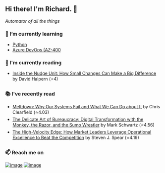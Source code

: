 ## Hi there!  I'm Richard. 👋
*Automator of all the things*

### 🌱 I’m currently learning
- [Python](https://github.com/richard-sistern/python-bootcamp)
- [Azure DevOps (AZ-400](https://github.com/richard-sistern/azure)

### 📖 I'm currently reading
<!-- GOODREADS-CURRENT:START -->
- [Inside the Nudge Unit: How Small Changes Can Make a Big Difference](https://www.goodreads.com/review/show/2990975452?utm_medium=api&utm_source=rss) by David Halpern (⭐️4)
<!-- GOODREADS-CURRENT:END -->

### 📚 I've recently read
<!-- GOODREADS-PREVIOUS:START -->
- [Meltdown: Why Our Systems Fail and What We Can Do about It](https://www.goodreads.com/review/show/4281524065?utm_medium=api&utm_source=rss) by Chris Clearfield (⭐️4.03)
- [The Delicate Art of Bureaucracy: Digital Transformation with the Monkey, the Razor, and the Sumo Wrestler](https://www.goodreads.com/review/show/4044658869?utm_medium=api&utm_source=rss) by Mark  Schwartz (⭐️4.56)
- [The High-Velocity Edge: How Market Leaders Leverage Operational Excellence to Beat the Competition](https://www.goodreads.com/review/show/4032234298?utm_medium=api&utm_source=rss) by Steven J. Spear (⭐️4.19)
<!-- GOODREADS-PREVIOUS:END -->

### 📫 Reach me on
[![image](https://img.shields.io/badge/LinkedIn-0077B5?style=for-the-badge&logo=linkedin&logoColor=white "LinkedIn")](https://www.linkedin.com/in/richard-sistern-850057b4/)
[![image](https://img.shields.io/badge/Twitter-1DA1F2?style=for-the-badge&logo=twitter&logoColor=white "Twitter")](https://twitter.com/baka_yoke)
